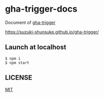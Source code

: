# gha-trigger-docs

Document of [gha-trigger](https://github.com/suzuki-shunsuke/gha-trigger)

https://suzuki-shunsuke.github.io/gha-trigger/

## Launch at localhost

```console
$ npm i
$ npm start
```

## LICENSE

[MIT](LICENSE)

